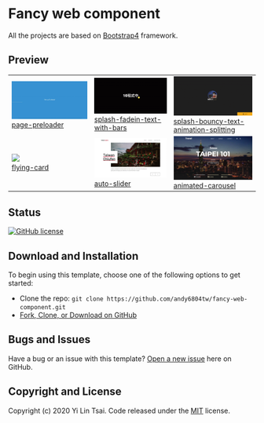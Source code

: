 # Fancy web component
All the projects are based on [Bootstrap4](http://startbootstrap.com/) framework.

## Preview

<table>
    <tbody>
        <tr>
            <td>
                <img src="page-preloader/screenshot/demo.gif" width="300px"><br>
                <a href="https://andy6804tw.github.io/fancy-web-component/page-preloader/" target="_blank">page-preloader</a>
            </td>
            <td>
                <img src="splash-fadein-text-with-bars/screenshot/demo.gif" width="300px"><br>
                <a href="https://andy6804tw.github.io/fancy-web-component/splash-fadein-text-with-bars" target="_blank">splash-fadein-text-with-bars</a>
            </td>
            <td>
                <img src="splash-bouncy-text-animation-splitting/screenshot/demo.gif" width="300px"><br>
                <a href="https://andy6804tw.github.io/fancy-web-component/splash-bouncy-text-animation-splitting" target="_blank">splash-bouncy-text-animation-splitting</a>
            </td>
        </tr>
        <tr>
            <td>
                <img src="flying-card/screenshot/demo.gif" width="300px"><br>
                <a href="https://andy6804tw.github.io/fancy-web-component/flying-card" target="_blank">flying-card</a>
             </td>
             <td>
                <img src="auto-slider/screenshot/demo.gif" width="300px"><br>
                <a href="https://andy6804tw.github.io/fancy-web-component/auto-slider" target="_blank">auto-slider</a>
             </td>
             <td>
                <img src="animated-carousel/screenshot/demo.gif" width="300px"><br>
                <a href="https://andy6804tw.github.io/fancy-web-component/animated-carousel" target="_blank">animated-carousel</a>
             </td>
        </tr>
    </tbody>
</table>

## Status

[![GitHub license](https://img.shields.io/badge/license-MIT-blue.svg)](https://github.com/andy6804tw/fancy-web-component/blob/master/LICENSE)

## Download and Installation

To begin using this template, choose one of the following options to get started:

-   Clone the repo: `git clone https://github.com/andy6804tw/fancy-web-component.git`
-   [Fork, Clone, or Download on GitHub](https://github.com/andy6804tw/fancy-web-component)

## Bugs and Issues

Have a bug or an issue with this template? [Open a new issue](https://github.com/andy6804tw/fancy-web-component/issues) here on GitHub.

## Copyright and License

Copyright (c) 2020 Yi Lin Tsai. Code released under the [MIT](https://github.com/andy6804tw/fancy-web-component/blob/master/LICENSE) license.
